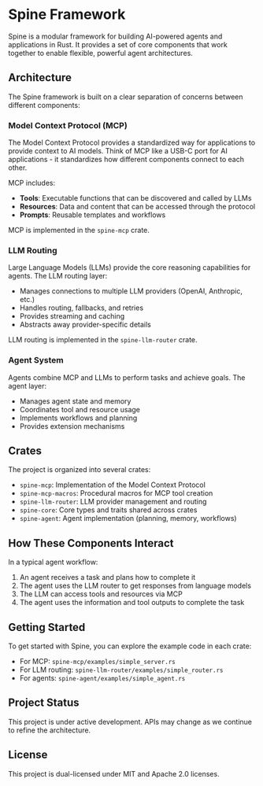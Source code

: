 # Spine Framework

Spine is a modular framework for building AI-powered agents and applications in Rust. It provides a set of core components that work together to enable flexible, powerful agent architectures.

## Architecture

The Spine framework is built on a clear separation of concerns between different components:

### Model Context Protocol (MCP)

The Model Context Protocol provides a standardized way for applications to provide context to AI models. Think of MCP like a USB-C port for AI applications - it standardizes how different components connect to each other.

MCP includes:
- **Tools**: Executable functions that can be discovered and called by LLMs
- **Resources**: Data and content that can be accessed through the protocol
- **Prompts**: Reusable templates and workflows

MCP is implemented in the `spine-mcp` crate.

### LLM Routing

Large Language Models (LLMs) provide the core reasoning capabilities for agents. The LLM routing layer:
- Manages connections to multiple LLM providers (OpenAI, Anthropic, etc.)
- Handles routing, fallbacks, and retries
- Provides streaming and caching
- Abstracts away provider-specific details

LLM routing is implemented in the `spine-llm-router` crate.

### Agent System

Agents combine MCP and LLMs to perform tasks and achieve goals. The agent layer:
- Manages agent state and memory
- Coordinates tool and resource usage
- Implements workflows and planning
- Provides extension mechanisms

## Crates

The project is organized into several crates:

- `spine-mcp`: Implementation of the Model Context Protocol
- `spine-mcp-macros`: Procedural macros for MCP tool creation
- `spine-llm-router`: LLM provider management and routing
- `spine-core`: Core types and traits shared across crates
- `spine-agent`: Agent implementation (planning, memory, workflows)

## How These Components Interact

In a typical agent workflow:

1. An agent receives a task and plans how to complete it
2. The agent uses the LLM router to get responses from language models
3. The LLM can access tools and resources via MCP
4. The agent uses the information and tool outputs to complete the task

## Getting Started

To get started with Spine, you can explore the example code in each crate:

- For MCP: `spine-mcp/examples/simple_server.rs`
- For LLM routing: `spine-llm-router/examples/simple_router.rs`
- For agents: `spine-agent/examples/simple_agent.rs`

## Project Status

This project is under active development. APIs may change as we continue to refine the architecture.

## License

This project is dual-licensed under MIT and Apache 2.0 licenses. 